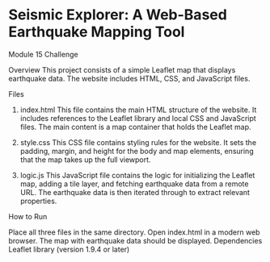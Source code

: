# Seismic Explorer: A Web-Based Earthquake Mapping Tool
Module 15 Challenge

Overview
This project consists of a simple Leaflet map that displays earthquake data. The website includes HTML, CSS, and JavaScript files.

Files
1. index.html
This file contains the main HTML structure of the website. It includes references to the Leaflet library and local CSS and JavaScript files. The main content is a map container that holds the Leaflet map.

2. style.css
This CSS file contains styling rules for the website. It sets the padding, margin, and height for the body and map elements, ensuring that the map takes up the full viewport.

3. logic.js
This JavaScript file contains the logic for initializing the Leaflet map, adding a tile layer, and fetching earthquake data from a remote URL. The earthquake data is then iterated through to extract relevant properties.

How to Run

Place all three files in the same directory.
Open index.html in a modern web browser.
The map with earthquake data should be displayed.
Dependencies
Leaflet library (version 1.9.4 or later)
